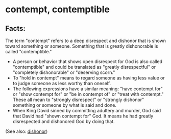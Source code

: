 # contempt, contemptible #

## Facts: ##

The term "contempt" refers to a deep disrespect and dishonor that is shown toward something or someone. Something that is greatly dishonorable is called "contemptible."

* A person or behavior that shows open disrespect for God is also called "contemptible" and could be translated as "greatly disrespectful" or "completely dishonorable" or "deserving scorn."
* To "hold in contempt" means to regard someone as having less value or to judge someone as less worthy than oneself.
* The following expressions have a similar meaning:  "have contempt for"  or "show contempt for" or "be in contempt of" or "treat with contempt." These all mean to "strongly disrespect" or "strongly dishonor" something or someone by what is said and done.
* When King David sinned by committing adultery and murder, God said that David had "shown contempt for" God. It means he had greatly disrespected and dishonored God by doing that.

(See also: [dishonor](../other/dishonor.md))

